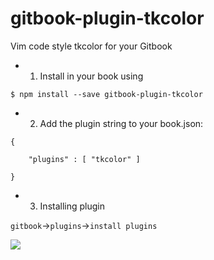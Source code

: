 gitbook-plugin-tkcolor
======================

Vim code  style tkcolor for your Gitbook

- 1. Install in your book using
```
$ npm install --save gitbook-plugin-tkcolor

```

- 2. Add the plugin string to your book.json:

```
{	

    "plugins" : [ "tkcolor" ]
    
}      

```

- 3. Installing plugin

`gitbook`->`plugins`->`install plugins`


![](http://tinkl.qiniudn.com/tinkl2D57E5A9-8BCE-4A3E-8C9C-E84C40825D89.png)
